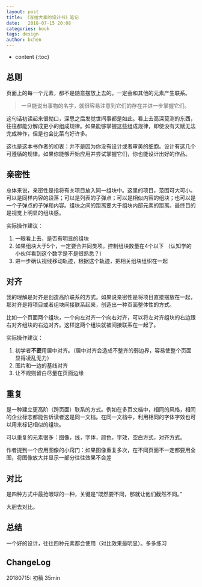 ```yaml
---
layout: post
title: 《写给大家的设计书》笔记
date:   2018-07-15 20:08
categories: book
tags: design
author: bchen
---
```


* content
{:toc}

## 总则

页面上的每一个元素，都不是随意摆放上去的。一定会和其他的元素产生联系。

> 一旦能说出事物的名字，就很容易注意到它们的存在并进一步掌握它们。

这句话初读起来很拗口，深思之后发觉世间事都是如此。看上去高深莫测的东西，往往都能分解成更小的组成规律。如果能够掌握这些组成规律，即使没有天赋无法完成神作，但是也会比菜鸟好许多。

这也是这本书作者的初衷：并不是因为你没有设计或者审美的细胞。设计有这几个可遵循的规律。如果你能够开始应用并尝试掌握它们，你也能设计出好的作品。





## 亲密性

总体来说，亲密性是指将有关项目放入同一组块中。这里的项目，范围可大可小。可以是同样内容的段落；可以是列表的子弹点；可以是相似内容的组块；也可以是一个子弹点的子弹和内容。组块之间的距离要大于组块内部元素的距离。最终目的是视觉上明显的组块感。

实际操作建议：

1. 一眼看上去，是否有明显的组块
2. 如果组块大于5个，一定要合并同类项。控制组块数量在4个以下 （认知学的小伙伴看到这个数字是不是很熟悉？）
3. 进一步确认视线移动轨迹，根据这个轨迹，把相关组块组织在一起

## 对齐

我的理解是对齐是创造高阶联系的方式。如果说亲密性是将项目直接摆放在一起，那对齐是将项目或者组块间接联系起来，创造出一种页面整体性的方式。

比如一个页面两个组块，一个向左对齐一个向右对齐，可以将左对齐组块的右边跟右对齐组块的右边对齐。这样这两个组块就被间接联系在一起了。

实际操作建议：

1. 初学者**不要**用居中对齐。（居中对齐会造成不整齐的弱边界，容易使整个页面显得凌乱无力）
2. 图片和一边的基线对齐
3. 让不规则留白尽量在页面边缘

## 重复

是一种建立更高阶（跨页面）联系的方式。例如在多页文档中，相同的风格，相同的企业标志都能告诉读者这是同一文档。在同一文档中，利用相同的字体字效也可以用来标记相似的组块。

可以重复的元素很多：图像，线，字体，颜色，字效，空白方式，对齐方式。

作者提到一个应用图像的小窍门：如果图像重复多次，在不同页面不一定都要用全图，将图像放大并显示一部分往往效果不会差

## 对比

是四种方式中最抢眼球的一种，关键是“既然要不同，那就让他们截然不同。”

大胆去对比。

## 总结

一个好的设计，往往四种元素都会使用（对比效果最明显）。多多练习

## ChangeLog

20180715: 初稿 35min
